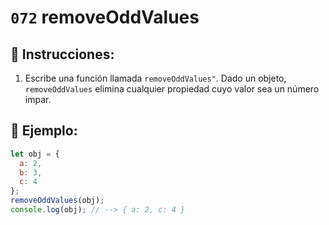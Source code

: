 # `072` removeOddValues

## 📝 Instrucciones:

1. Escribe una función llamada `removeOddValues"`. Dado un objeto, `removeOddValues` elimina cualquier propiedad cuyo valor sea un número impar.

## 📎 Ejemplo:

```Javascript
let obj = {
  a: 2,
  b: 3,
  c: 4
};
removeOddValues(obj);
console.log(obj); // --> { a: 2, c: 4 }
```
